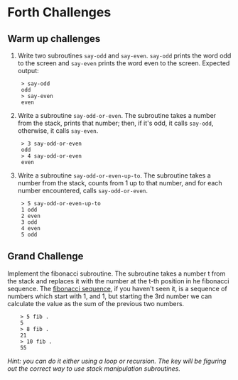 # Forth Challenges

## Warm up challenges

1. Write two subroutines `say-odd` and `say-even`. `say-odd` prints the word odd to the screen and `say-even` prints the word even to the screen. Expected output:

        > say-odd
        odd
        > say-even
        even
        
2. Write a subroutine `say-odd-or-even`. The subroutine takes a number from the stack, prints that number; then, if it's odd, it calls `say-odd`, otherwise, it calls `say-even`.

        > 3 say-odd-or-even
        odd
        > 4 say-odd-or-even
        even
        
3. Write a subroutine `say-odd-or-even-up-to`. The subroutine takes a number from the stack, counts from 1 up to that number, and for each number encountered, calls `say-odd-or-even`.

        > 5 say-odd-or-even-up-to
        1 odd
        2 even
        3 odd
        4 even
        5 odd

## Grand Challenge

Implement the fibonacci subroutine. The subroutine takes a number t from the stack and replaces it with the number at the t-th position in he fibonacci sequence. 
The [fibonacci sequence](https://en.wikipedia.org/wiki/Fibonacci_number), if you haven't seen it, is a sequence of numbers which start with 1, and 1, but starting the 3rd number we can calculate the value as the sum of the previous two numbers.

        > 5 fib .
        5 
        > 8 fib .
        21 
        > 10 fib .
        55 

*Hint: you can do it either using a loop or recursion. The key will be figuring out the correct
way to use stack manipulation subroutines.*